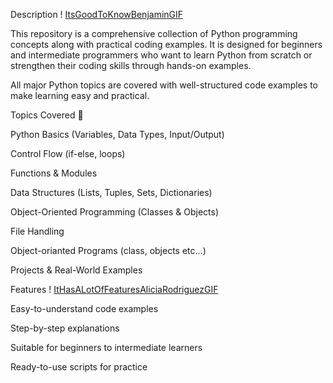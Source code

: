 Description ! [ItsGoodToKnowBenjaminGIF](https://github.com/user-attachments/assets/e06680b1-1ae3-412b-b3f0-1a7305be06b4)


This repository is a comprehensive collection of Python programming concepts along with practical coding examples. It is designed for beginners and intermediate programmers who want to learn Python from scratch or strengthen their coding skills through hands-on examples.

All major Python topics are covered with well-structured code examples to make learning easy and practical.

Topics Covered  📝

Python Basics (Variables, Data Types, Input/Output)

Control Flow (if-else, loops)

Functions & Modules

Data Structures (Lists, Tuples, Sets, Dictionaries)

Object-Oriented Programming (Classes & Objects)

File Handling

Object-orianted Programs (class, objects etc...)

Projects & Real-World Examples


Features  ! [ItHasALotOfFeaturesAliciaRodriguezGIF](https://github.com/user-attachments/assets/e8c11525-f8f7-48c5-b526-8676988e7931)


Easy-to-understand code examples

Step-by-step explanations

Suitable for beginners to intermediate learners

Ready-to-use scripts for practice
